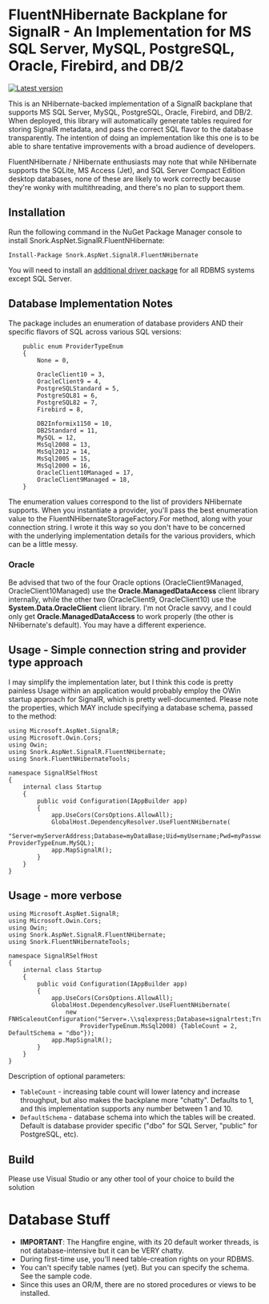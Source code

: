 ﻿#  FluentNHibernate Backplane for SignalR  - An Implementation for MS SQL Server, MySQL, PostgreSQL, Oracle, Firebird, and DB/2
[![Latest version](https://img.shields.io/nuget/v/Snork.AspNet.SignalR.FluentNHibernate.svg)](https://www.nuget.org/packages/Snork.AspNet.SignalR.FluentNHibernate/) 

This is an NHibernate-backed implementation of a SignalR backplane that supports MS SQL Server, MySQL, PostgreSQL, Oracle, Firebird, and DB/2.  When deployed, this library will automatically generate tables required for storing SignalR metadata, and pass the correct SQL flavor to the database transparently.  The intention of doing an implementation like this one is to be able to share tentative improvements with a broad audience of developers.

FluentNHibernate / NHibernate enthusiasts may note that while NHibernate supports the SQLite, MS Access (Jet), and SQL Server Compact Edition desktop databases, none of these are likely to work correctly because they're wonky with multithreading, and there's no plan to support them.

## Installation

Run the following command in the NuGet Package Manager console to install Snork.AspNet.SignalR.FluentNHibernate:

```
Install-Package Snork.AspNet.SignalR.FluentNHibernate
```

You will need to install an [additional driver package](DriverPackage.md) for all RDBMS systems except SQL Server.

## Database Implementation Notes
The package includes an enumeration of database providers AND their specific flavors of SQL across various SQL versions:
```
    public enum ProviderTypeEnum
    {
        None = 0,
      
        OracleClient10 = 3,
        OracleClient9 = 4,
        PostgreSQLStandard = 5,
        PostgreSQL81 = 6,
        PostgreSQL82 = 7,
        Firebird = 8,
       
        DB2Informix1150 = 10,
        DB2Standard = 11,
        MySQL = 12,
        MsSql2008 = 13,
        MsSql2012 = 14,
        MsSql2005 = 15,
        MsSql2000 = 16,
        OracleClient10Managed = 17,
        OracleClient9Managed = 18,
    }
```
The enumeration values correspond to the list of providers NHibernate supports.  When you instantiate a provider, you'll pass the best enumeration value to the FluentNHibernateStorageFactory.For method, along with your connection string.  I wrote it this way so you don't have to be concerned with the underlying implementation details for the various providers, which can be a little messy.  


### Oracle
Be advised that two of the four Oracle options (OracleClient9Managed, OracleClient10Managed) use the **Oracle.ManagedDataAccess** client library internally, while the other two (OracleClient9, OracleClient10) use the **System.Data.OracleClient** client library.  I'm not Oracle savvy, and I could only get **Oracle.ManagedDataAccess** to work properly (the other is NHibernate's default).  You may have a different experience.

## Usage - Simple connection string and provider type approach
I may simplify the implementation later, but I think this code is pretty painless  Usage within an application would probably employ the OWin startup approach for SignalR, which is pretty well-documented.  Please note the properties, which MAY include specifying a database schema, passed to the method:
```
using Microsoft.AspNet.SignalR;
using Microsoft.Owin.Cors;
using Owin;
using Snork.AspNet.SignalR.FluentNHibernate;
using Snork.FluentNHibernateTools;

namespace SignalRSelfHost
{
    internal class Startup
    {
        public void Configuration(IAppBuilder app)
        {
            app.UseCors(CorsOptions.AllowAll);
            GlobalHost.DependencyResolver.UseFluentNHibernate(
                "Server=myServerAddress;Database=myDataBase;Uid=myUsername;Pwd=myPassword;", ProviderTypeEnum.MySQL);
            app.MapSignalR();
        }
    }
}
```
## Usage - more verbose
```
using Microsoft.AspNet.SignalR;
using Microsoft.Owin.Cors;
using Owin;
using Snork.AspNet.SignalR.FluentNHibernate;
using Snork.FluentNHibernateTools;

namespace SignalRSelfHost
{
    internal class Startup
    {
        public void Configuration(IAppBuilder app)
        {
            app.UseCors(CorsOptions.AllowAll);
            GlobalHost.DependencyResolver.UseFluentNHibernate(
                new FNHScaleoutConfiguration("Server=.\\sqlexpress;Database=signalrtest;Trusted_Connection=True;",
                    ProviderTypeEnum.MsSql2008) {TableCount = 2, DefaultSchema = "dbo"});
            app.MapSignalR();
        }
    }
}
```
Description of optional parameters:
- `TableCount` - increasing table count will lower latency and increase throughput, but also makes the backplane more "chatty".  Defaults to 1, and this implementation supports any number between 1 and 10.
- `DefaultSchema` - database schema into which the tables will be created.  Default is database provider specific ("dbo" for SQL Server, "public" for PostgreSQL, etc).

## Build
Please use Visual Studio or any other tool of your choice to build the solution

# Database Stuff

 - **IMPORTANT**:  The Hangfire engine, with its 20 default worker threads, is not database-intensive but it can be VERY chatty.
 - During first-time use, you'll need table-creation rights on your RDBMS.
 - You can't specify table names (yet).  But you can specify the schema.  See the sample code.
 - Since this uses an OR/M, there are no stored procedures or views to be installed.
 

 